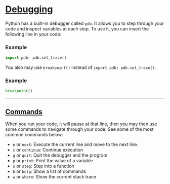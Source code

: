 # [Debugging](https://docs.python.org/3/library/pdb.html)

Python has a built-in debugger called `pdb`. It allows you to step through your code and inspect variables at each step. To use it, you can insert the following line in your code:

### Example
```python
import pdb; pdb.set_trace()
```

You also may use `breakpoint()` instead of `import pdb; pdb.set_trace()`.

### Example
```python
breakpoint()
```

---

## [Commands](https://docs.python.org/3/library/pdb.html#debugger-commands)

When you run your code, it will pause at that line, then you may then use some commands to navigate through your code. See some of the most common commands below:

- `n` or `next`: Execute the current line and move to the next line.
- `c` or `continue`: Continue execution
- `q` or `quit`: Quit the debugger and the program
- `p` or `print`: Print the value of a variable
- `s` or `step`: Step into a function
- `h` or `help`: Show a list of commands
- `w` or `where`: Show the current stack trace
